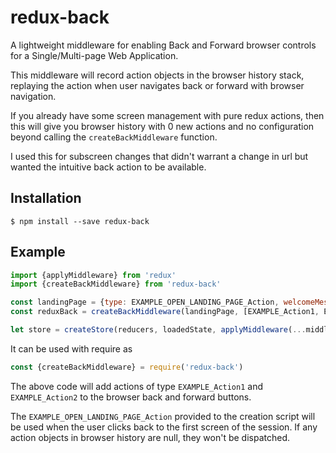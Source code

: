 # redux-back
A lightweight middleware for enabling Back and Forward browser controls for a Single/Multi-page Web Application.

This middleware will record action objects in the browser history stack, replaying the action when user navigates back or forward with browser navigation.

If you already have some screen management with pure redux actions, then this will give you browser history with 0 new actions and no configuration beyond calling the `createBackMiddleware` function.

I used this for subscreen changes that didn't warrant a change in url but wanted the intuitive back action to be available.

## Installation

```shell
$ npm install --save redux-back
```

## Example

```javascript
import {applyMiddleware} from 'redux'
import {createBackMiddleware} from 'redux-back'

const landingPage = {type: EXAMPLE_OPEN_LANDING_PAGE_Action, welcomeMessage: 'Welcome'}
const reduxBack = createBackMiddleware(landingPage, [EXAMPLE_Action1, EXAMPLE_Action2])

let store = createStore(reducers, loadedState, applyMiddleware(...middleware, reduxBack))
```

It can be used with require as

```javascript
const {createBackMiddleware} = require('redux-back')
```

The above code will add actions of type `EXAMPLE_Action1` and `EXAMPLE_Action2` to the browser back and forward buttons.

The `EXAMPLE_OPEN_LANDING_PAGE_Action` provided to the creation script will be used when the user clicks back to the first screen of the session. If any action objects in browser history are null, they won't be dispatched.
